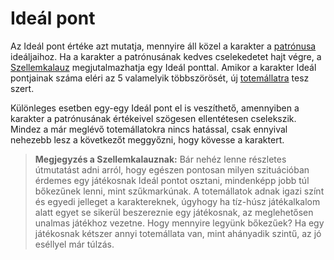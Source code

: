 # Ideál pont

Az Ideál pont értéke azt mutatja, mennyire áll közel a karakter a [patrónusa](character:patron) ideáljaihoz. Ha a karakter a patrónusának kedves cselekedetet hajt végre, a [Szellemkalauz](world:concepts:spirit_guide) megjutalmazhatja egy Ideál ponttal. Amikor a karakter Ideál pontjainak száma eléri az 5 valamelyik többszörösét, új [totemállatra](character:spirit_animals) tesz szert.

Különleges esetben egy-egy Ideál pont el is veszíthető, amennyiben a karakter a patrónusának értékeivel szögesen ellentétesen cselekszik. Mindez a már meglévő totemállatokra nincs hatással, csak ennyival nehezebb lesz a következőt meggyőzni, hogy kövesse a karaktert.

> [note]: #
**Megjegyzés a Szellemkalauznak:** Bár nehéz lenne részletes útmutatást adni arról, hogy egészen pontosan milyen szituációban érdemes egy játékosnak Ideál pontot osztani, mindenképp jobb túl bőkezűnek lenni, mint szűkmarkúnak. A totemállatok adnak igazi színt és egyedi jelleget a karaktereknek, úgyhogy ha tíz-húsz játékalkalom alatt egyet se sikerül beszereznie egy játékosnak, az meglehetősen unalmas játékhoz vezetne. Hogy mennyire legyünk bőkezűek? Ha egy játékosnak kétszer annyi totemállata van, mint ahányadik szintű, az jó eséllyel már túlzás.
